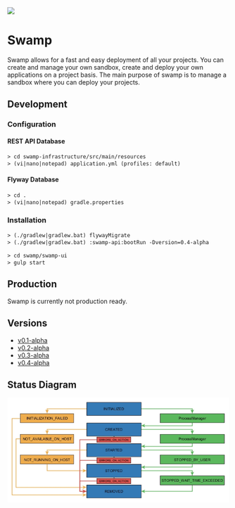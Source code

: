 <img src="https://raw.github.com/DavidOpDeBeeck/swamp/master/swamp-ui/src/assets/img/favicon.png" width="64">

# Swamp

Swamp allows for a fast and easy deployment of all your projects. You can create and manage your own sandbox, create and deploy your own applications on a project basis. The main purpose of swamp is to manage a sandbox where you can deploy your projects.

## Development

### Configuration

#### REST API Database

```
> cd swamp-infrastructure/src/main/resources
> (vi|nano|notepad) application.yml (profiles: default)
```

#### Flyway Database

```
> cd .
> (vi|nano|notepad) gradle.properties
```

### Installation

```
> (./gradlew|gradlew.bat) flywayMigrate
> (./gradlew|gradlew.bat) :swamp-api:bootRun -Dversion=0.4-alpha
```

```
> cd swamp/swamp-ui
> gulp start
```

## Production

Swamp is currently not production ready.

## Versions

- [v0.1-alpha](https://github.com/DavidOpDeBeeck/swamp/releases/tag/v0.1-alpha)
- [v0.2-alpha](https://github.com/DavidOpDeBeeck/swamp/releases/tag/v0.2-alpha)
- [v0.3-alpha](https://github.com/DavidOpDeBeeck/swamp/releases/tag/v0.3-alpha)
- [v0.4-alpha](https://github.com/DavidOpDeBeeck/swamp/releases/tag/v0.4-alpha)

## Status Diagram

![status state diagram](https://raw.githubusercontent.com/DavidOpDeBeeck/swamp/master/models/status-state-diagram.jpg)